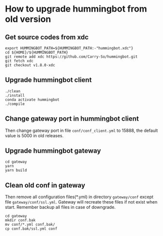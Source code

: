 # How to upgrade hummingbot from old version

## Get source codes from xdc

```shell
export HUMMINGBOT_PATH=${HUMMINGBOT_PATH:-"hummingbot.xdc"}
cd ${HOME}/${HUMMINGBOT_PATH}
git remote add xdc https://github.com/Carry-So/hummingbot.git
git fetch xdc
git checkout v1.8.0-xdc
```

## Upgrade hummingbot client

```shell
./clean
./install
conda activate hummingbot
./compile
```

## Change gateway port in hummingbot client

Then change gateway port in file `conf/conf_client.yml` to 15888, the default value is 5000 in old releases.

## Upgrade hummingbot gateway

```shell
cd gateway
yarn
yarn build
```

## Clean old conf in gateway

Then remove all configuration files(\*.yml) in directory `gateway/conf` except file `gateway/conf/ssl.yml`. Gateway will recreate these files if not exist when start. Remember backup all files in case of downgrade.

```shell
cd gateway
mkdir conf.bak
mv conf/*.yml conf.bak/
cp conf.bak/ssl.yml conf
```
